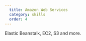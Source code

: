 ```yaml
---
  title: Amazon Web Services
  category: skills
  order: 4
---
```


Elastic Beanstalk, EC2, S3 and more.
